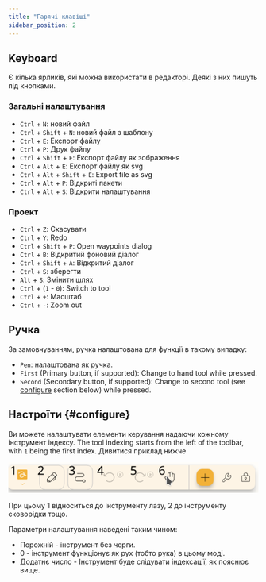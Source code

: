 ```yaml
---
title: "Гарячі клавіші"
sidebar_position: 2
---
```



## Keyboard

Є кілька ярликів, які можна використати в редакторі. Деякі з них пишуть під кнопками.

### Загальні налаштування

* `Ctrl` + `N`: новий файл
* `Ctrl` + `Shift` + `N`: новий файл з шаблону
* `Ctrl` + `E`: Експорт файлу
* `Ctrl` + `P`: Друк файлу
* `Ctrl` + `Shift` + `E`: Експорт файлу як зображення
* `Ctrl` + `Alt` + `E`: Експорт файлу як svg
* `Ctrl` + `Alt` + `Shift` + `E`: Export file as svg
* `Ctrl` + `Alt` + `P`: Відкриті пакети
* `Ctrl` + `Alt` + `S`: Відкрити налаштування

### Проект

* `Ctrl` + `Z`: Скасувати
* `Ctrl` + `Y`: Redo
* `Ctrl` + `Shift` + `P`: Open waypoints dialog
* `Ctrl` + `B`: Відкритий фоновий діалог
* `Ctrl` + `Shift` + `A`: Відкритий діалог
* `Ctrl` + `S`: зберегти
* `Alt` + `S`: Змінити шлях
* `Ctrl` + (`1` - `0`): Switch to tool
* `Ctrl` + `+`: Масштаб
* `Ctrl` + `-`: Zoom out

## Ручка

За замовчуванням, ручка налаштована для функції в такому випадку:
* `Pen`: налаштована як ручка.
* `First` (Primary button, if supported): Change to hand tool while pressed.
* `Second` (Secondary button, if supported): Change to second tool (see [configure](#configure) section below)  while pressed.



## Настроїти {#configure}

Ви можете налаштувати елементи керування надаючи кожному інструмент індексу. The tool indexing starts from the left of the toolbar, with `1` being the first index. Дивитися приклад нижче

![пронумерація панелі інструментів](toolbar_numbered.png)

При цьому 1 відноситься до інструменту лазу, 2 до інструменту сковорідки тощо.

Параметри налаштування наведені таким чином:

* Порожній - інструмент без черги.
* 0 - інструмент функціонує як рух (тобто рука) в цьому моді.
* Додатнє число - Інструмент буде слідувати індексації, як пояснює вище. 


